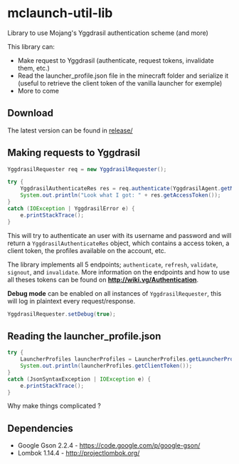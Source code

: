 # mclaunch-util-lib
Library to use Mojang's Yggdrasil authentication scheme (and more)

This library can:
* Make request to Yggdrasil (authenticate, request tokens, invalidate them, etc.)
* Read the launcher_profile.json file in the minecraft folder and serialize it (useful to retrieve the client token of the vanilla launcher for exemple)
* More to come

## Download

The latest version can be found in [release/](release/)

## Making requests to Yggdrasil

```java
YggdrasilRequester req = new YggdrasilRequester();

try {
	YggdrasilAuthenticateRes res = req.authenticate(YggdrasilAgent.getMinecraftAgent(), "<username>", "<password>", "<client token>");
	System.out.println("Look what I got: " + res.getAccessToken());
}
catch (IOException | YggdrasilError e) {
	e.printStackTrace();
}
```
This will try to authenticate an user with its username and password and will return a ``YggdrasilAuthenticateRes`` object, which contains a access token, a client token, the profiles available on the account, etc.

The library implements all 5 endpoints; ``authenticate``, ``refresh``, ``validate``, ``signout``, and ``invalidate``.
More information on the endpoints and how to use all theses tokens can be found on **http://wiki.vg/Authentication**.

**Debug mode** can be enabled on all instances of ``YggdrasilRequester``, this will log in plaintext every request/response.

```java
YggdrasilRequester.setDebug(true);
```

## Reading the launcher_profile.json

```java
try {
	LauncherProfiles launcherProfiles = LauncherProfiles.getLauncherProfiles();
	System.out.println(launcherProfiles.getClientToken());
}
catch (JsonSyntaxException | IOException e) {
	e.printStackTrace();
}
```
Why make things complicated ?

## Dependencies
* Google Gson 2.2.4 - https://code.google.com/p/google-gson/
* Lombok 1.14.4 - http://projectlombok.org/
